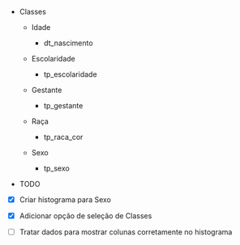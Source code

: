 - Classes

  - Idade

    - dt_nascimento

  - Escolaridade

    - tp_escolaridade

  - Gestante

    - tp_gestante

  - Raça

    - tp_raca_cor

  - Sexo

    - tp_sexo

- TODO

- [x] Criar histograma para Sexo

- [x] Adicionar opção de seleção de Classes

- [ ] Tratar dados para mostrar colunas corretamente no histograma
